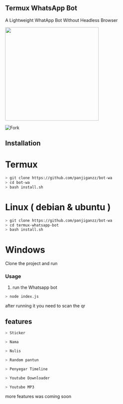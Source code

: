 ## Termux WhatsApp Bot 

A Lightweight WhatApp Bot Without Headless Browser

<img src="https://www.pngkey.com/png/full/824-8245235_if-you-just-want-crazy-anime.png" width="300" >



![Fork](https://img.shields.io/github/forks/panjiganzz/bot-wa?style=flat-square)

 

## Installation


# Termux
```bash
> git clone https://github.com/panjiganzz/bot-wa
> cd bot-wa
> bash install.sh

```

# Linux ( debian & ubuntu )
```bash
> git clone https://github.com/panjiganzz/bot-wa
> cd termux-whatsapp-bot
> bash install.sh

```

# Windows

Clone the project and run 



### Usage
1. run the Whatsapp bot

```bash
> node index.js
```

after running it you need to scan the qr


## features 

```bash
> Sticker 

> Nama 

> Nulis

> Random pantun

> Penyegar Timeline

> Youtube Downloader

> Youtube MP3
```

more features was coming soon
